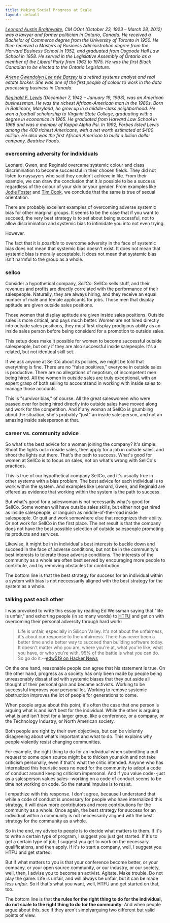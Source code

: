 ```yaml
---
title: Making Social Progress at Scale
layout: default
---
```


*[Leonard Austin Braithwaite][1], CM OOnt (October 23, 1923 – March 28, 2012) was a lawyer and former politician in Ontario, Canada. He received a Bachelor of Commerce degree from the University of Toronto in 1950. He then received a Masters of Business Administration degree from the Harvard Business School in 1952, and graduated from Osgoode Hall Law School in 1958. He served in the Legislative Assembly of Ontario as a member of the Liberal Party from 1963 to 1975. He was the first Black Canadian to be elected to the Ontario Legislature.*

[1]: https://en.wikipedia.org/wiki/Leonard_Braithwaite

*[Arlene Gwendolyn Lee née Barzey][2] is a retired systems analyst and real estate broker. She was one of the first people of colour to work in the data processing business in Canada.*

[2]: http://braythwayt.com/posterous/2012/03/29/a-womans-story.html "A Woman's Story"

*[Reginald F. Lewis][3] (December 7, 1942 – January 19, 1993), was an American businessman. He was the richest African-American man in the 1980s. Born in Baltimore, Maryland, he grew up in a middle-class neighborhood. He won a football scholarship to Virginia State College, graduating with a degree in economics in 1965. He graduated from Harvard Law School in 1968 and was a member of Kappa Alpha Psi. In 1992, Forbes listed Lewis among the 400 richest Americans, with a net worth estimated at $400 million. He also was the first African American to build a billion dollar company, Beatrice Foods.*

[3]: https://en.wikipedia.org/wiki/Reginald_Lewis

### overcoming adversity for individuals

Leonard, Gwen, and Reginald overcame systemic colour and class discrimination to become successful in their chosen fields. They did not listen to naysayers who said they couldn't achieve in life. From their example, we can draw the conclusion that it *is* possible to be a success regardless of the colour of your skin or your gender. From examples like [Jodie Foster][5] and [Tim Cook][4], we conclude that the same is true of sexual orientation.

[4]: https://en.wikipedia.org/wiki/Tim_Cook
[5]: https://en.wikipedia.org/wiki/Jodie_Foster

There are probably excellent examples of overcoming adverse systemic bias for other marginal groups. It seems to be the case that if you want to succeed, the very best strategy is to set about being successful, not to allow discrimination and systemic bias to intimidate you into not even trying.

However.

The fact that it is *possible* to overcome adversity in the face of systemic bias does not mean that systemic bias doesn't exist. It does not mean that systemic bias is morally acceptable. It does not mean that systemic bias isn't harmful to the group as a whole.

### sellco

Consider a hypothetical company, _SellCo_: SellCo sells stuff, and their revenues and profits are directly correlated with the performance of their salespeople. Naturally, they are always hiring, and they receive an equal number of male and female applicants for jobs. Those men that display aptitude are given outside sales positions.

Those women that display aptitude are given inside sales positions. Outside sales is more critical, and pays much better. Women are not hired directly into outside sales positions, they must first display prodigious ability as an inside sales person before being considerd for a promotion to outside sales.

This setup does make it possible for women to become successful outside salespeople, but only if they are also successful inside salepeople. It's a related, but not identical skill set. 

If we ask anyone at SellCo about its policies, we might be told that everything is fine. There are no "false positives," everyone in outside sales is productive. There are no allegations of nepotism, of incompetent men being hired. All the women in outside sales are truly exceptional, with an expert grasp of both selling to accountsand in working with inside sales to manage those accounts.

This is "survivor bias," of course. All the great saleswomen who were passed over for being hired directly into outside sales have moved along and work for the competition. And if any woman at SellCo is grumbling about the situation, she's probably "just" an inside salesperson, and not an amazing inside salesperson at that.

### career vs. community advice

So what's the best advice for a woman joining the company? It's simple: Shoot the lights out in inside sales, then apply for a job in outside sales, and shoot the lights out there. That's the path to success. What's good for women at SellCo is to focus on sales, not on what's wrong with SellCo's practices.

This is true of our hypothetical company SellCo, and it's usually true in other systems with a bias problem. The best advice for each individual is to work within the system. And examples like Leonard, Gwen, and Reginald are offered as evidence that working within the system is the path to success.

But what's good for a saleswoman is not necessarily what's good for SellCo. Some women will have outside sales skills, but either not get hired as inside salespeople, or languish as middle-of-the-road inside salespeople. Or quit and work somewhere else that recognizes their ability. Or not work for SellCo in the first place. The net result is that the company does not have the best possible selection of outside salespeople promoting its products and services.

Likewise, it might be in in individual's best interests to buckle down and succeed in the face of adverse conditions, but not be in the community's best interests to tolerate those adverse conditions. The interests of the community as a whole are often best served by encouraging more people to contribute, and by removing obstacles for contribution.

The bottom line is that the best strategy for success for an individual within a system with bias is not neccessarily aligned with the best strategy for the system as a whole.

### talking past each other

I was provoked to write this essay by reading Ed Weissman saying that "life is unfair," and exhorting people (in so many words) to [HTFU] and get on with overcoming their personal adversity through hard work:

[HTFU]: https://www.youtube.com/watch?v=1EY7lYRneHc "Harden the Fuck Up, Australia!"

> Life is unfair, especially in Silicon Valley. It's not about the unfairness, it's about our response to the unfairness. There has never been a better time and a better way to succeed than building software today. It doesn't matter who you are, where you're at, what you're like, what you have, or who you're with. 95% of the battle is what you can do. So go do it.--[edw519 on Hacker News][519]

[519]: https://news.ycombinator.com/item?id=10412732

On the one hand, reasonable people can agree that his statement is true. On the other hand, progress as a society has only been made by people being unreasonably dissatisfied with systemic biases that they put aside all thought of their personal gain and became activists. Working to be successful improves your personal lot. Working to remove systemic obstruction improves the lot of people for generations to come.

When people argue about this point, it's often the case that one person is arguing what is and isn't best for the individual. While the other is arguing what is and isn't best for a larger group, like a conference, or a company, or the Technology Industry, or North American society.

Both people are right by their own objectives, but can be violently disagreeing about what's important and what to do. This explains why people violently resist changing communities.

For example, the right thing to do for an individual when submitting a pull request to some open source might be to thicken your skin and not take criticism personally, even if that's what the critic intended. Anyone who has internalized this heuristic sees no need for the community to adopt a code of conduct around keeping criticism impersonal. And if you value code--just as a salesperson values sales--working on a code of conduct seems to be time not working on code. So the natural impulse is to resist.

I empathize with this response. I don't agree, because I understand that while a code of conduct is uncessary for people who have internalized this strategy, it will draw more contributors and more contributions for the community as a whole. Once again, the best strategy for success for an individual within a community is not neccessarily aligned with the best strategy for the community as a whole.

So in the end, my advice to people is to decide what matters to them. If it's to write a certain type of program, I suggest you just get started. If it's to get a certain type of job, I suggest you get to work on the necessary qualifications, and then apply. If it's to start a company, well, I suggest you HTFU and get started.

But if what matters to you is that your conference become better, or your company, or your open source community, or our industry, or our society, well, then, I advise you to become an activist. Agitate. Make trouble. Do not play the game. Life is unfair, and will always be unfair, but it can be made *less unfair*. So if that's what you want, well, HTFU and get started on that, too.

The bottom line is that **the rules for the right thing to do for the individual, do not scale to the right thing to do for the community**. And when people argue about this, see if they aren't simplyarguing two different but valid points of view.
